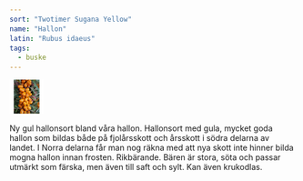 ```yaml
---
sort: "Twotimer Sugana Yellow"
name: "Hallon"
latin: "Rubus idaeus"
tags:
  - buske
---
```


<img src="/img/hippophae-rhamnoides-eva.jpg" width="60" data-srcset="1x, 1.5x, 2x" alt="Hippophae rhamnoides" data-attribution="https://www.blomqvistplantskola.com/index.php?route=product/product&product_id=4506">

Ny gul hallonsort bland våra hallon. Hallonsort med gula, mycket goda hallon som bildas både på fjolårsskott
och årsskott i södra delarna av landet. I Norra delarna får man nog
räkna med att nya skott inte hinner bilda mogna hallon innan frosten. Rikbärande. Bären är stora, söta och passar utmärkt som färska, men även till saft och sylt. Kan även krukodlas.
